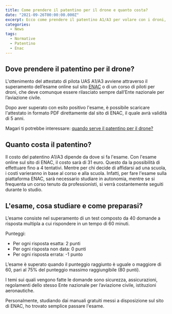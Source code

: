 ```yaml
---
title: Come prendere il patentino per il drone e quanto costa?
date: "2021-09-26T00:00:00.000Z"
excerpt: Ecco come prendere il patentino A1/A3 per volare con i droni, quanto costa e come ci prepara all'esame
categories:
  - News
tags: 
  - Normative
  - Patentino
  - Enac
---
```


## Dove prendere il patentino per il drone?

L'ottenimento del attestato di pilota UAS A1/A3 avviene attraverso il superamento dell’esame online sul sito [ENAC](https://www.enac.gov.it/sicurezza-aerea/droni/come-si-diventa-pilota-uas-drone-open-a1a3) o di un corso di piloti per droni, che deve comunque essere rilasciato sempre dall’Ente nazionale per l’aviazione civile.

Dopo aver superato con esito positivo l'esame, è possibile scaricare l'attestato in formato PDF direttamente dal sito di ENAC, il quale avrà validità di 5 anni.

Magari ti potrebbe interessare: [quando serve il patentino per il drone?](https://lucafpv.com/patentino-online-per-droni)

## Quanto costa il patentino?

Il costo del patentino A1/A3 dipende da dove si fa l'esame. Con l'esame online sul sito di ENAC, il costo sarà di 31 euro. Questo da la possibilità di effettuare fino a 4 tentativi. 
Mentre per chi decide di affidarsi ad una scuola, i costi varieranno in base al corso e alla scuola. Infatti, per fare l'esame sulla piattaforma ENAC, sarà necessario studiare in autonomia, mentre se si frequenta un corso tenuto da professionisti, si verrà costantemente seguiti durante lo studio. 

## L'esame, cosa studiare e come preparasi?

L’esame consiste nel superamento di un test composto da 40 domande a risposta multipla a cui rispondere in un tempo di 60 minuti.

Punteggi:
- Per ogni risposta esatta: 2 punti
- Per ogni risposta non data: 0 punti
- Per ogni risposta errata: -1 punto

L’esame è superato quando il punteggio raggiunto è uguale o maggiore di 60, pari al 75% del punteggio massimo raggiungibile (80 punti).

I temi sui quali vengono fatte le domande sono sicurezza, assicurazioni, regolamenti dello stesso Ente nazionale per l’aviazione civile, istituzioni aeronautiche.

Personalmente, studiando dai manuali gratuiti messi a disposizione sul sito di ENAC, ho trovato semplice passare l'esame.